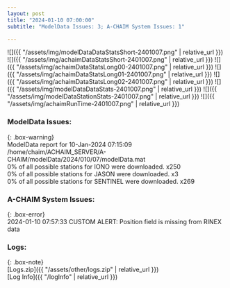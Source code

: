 ```yaml
---
layout: post
title: "2024-01-10 07:00:00"
subtitle: "ModelData Issues: 3; A-CHAIM System Issues: 1"

---
```


![]({{ "/assets/img/modelDataDataStatsShort-2401007.png" | relative_url }})
![]({{ "/assets/img/achaimDataStatsShort-2401007.png" | relative_url }})
![]({{ "/assets/img/achaimDataStatsLong00-2401007.png" | relative_url }})
![]({{ "/assets/img/achaimDataStatsLong01-2401007.png" | relative_url }})
![]({{ "/assets/img/achaimDataStatsLong02-2401007.png" | relative_url }})
![]({{ "/assets/img/modelDataDataStats-2401007.png" | relative_url }})
![]({{ "/assets/img/modelDataStationStats-2401007.png" | relative_url }})
![]({{ "/assets/img/achaimRunTime-2401007.png" | relative_url }})


### ModelData Issues:  
  
{: .box-warning}  
 ModelData report for 10-Jan-2024 07:15:09   
 /home/chaim/ACHAIM_SERVER/A-CHAIM/modelData/2024/010/07/modelData.mat   
 0% of all possible stations for IONO were downloaded. x250   
 0% of all possible stations for JASON were downloaded. x3   
 0% of all possible stations for SENTINEL were downloaded. x269   
  
### A-CHAIM System Issues:  
  
{: .box-error}  
2024-01-10 07:57:33 CUSTOM ALERT: Position field is missing from RINEX data  

### Logs:  
  
{: .box-note}  
[Logs.zip]({{ "/assets/other/logs.zip" | relative_url }})  
[Log Info]({{ "/logInfo" | relative_url }})  
